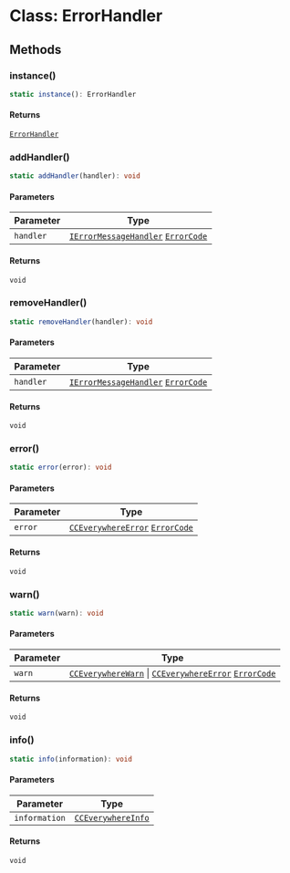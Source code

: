 # Class: ErrorHandler

## Methods

### instance()

```ts
static instance(): ErrorHandler
```

#### Returns

[`ErrorHandler`](error-handler.md)

<HorizontalLine />

### addHandler()

```ts
static addHandler(handler): void
```

#### Parameters

| Parameter | Type |
| ------ | ------ |
| `handler` | [`IErrorMessageHandler`](../../../../../shared/src/error/i-error-message-handler/interfaces/i-error-message-handler.md) [`ErrorCode`](../../error-codes/type-aliases/error-code.md) |

#### Returns

`void`

<HorizontalLine />

### removeHandler()

```ts
static removeHandler(handler): void
```

#### Parameters

| Parameter | Type |
| ------ | ------ |
| `handler` | [`IErrorMessageHandler`](../../../../../shared/src/error/i-error-message-handler/interfaces/i-error-message-handler.md) [`ErrorCode`](../../error-codes/type-aliases/error-code.md) |

#### Returns

`void`

<HorizontalLine />

### error()

```ts
static error(error): void
```

#### Parameters

| Parameter | Type |
| ------ | ------ |
| `error` | [`CCEverywhereError`](../../../../../shared/src/error/cc-everywhere-error/classes/cc-everywhere-error.md) [`ErrorCode`](../../error-codes/type-aliases/error-code.md) |

#### Returns

`void`

<HorizontalLine />

### warn()

```ts
static warn(warn): void
```

#### Parameters

| Parameter | Type |
| ------ | ------ |
| `warn` | [`CCEverywhereWarn`](../../../../../shared/src/error/cc-everywhere-error-types/interfaces/cc-everywhere-warn.md) \| [`CCEverywhereError`](../../../../../shared/src/error/cc-everywhere-error/classes/cc-everywhere-error.md) [`ErrorCode`](../../error-codes/type-aliases/error-code.md) |

#### Returns

`void`

<HorizontalLine />

### info()

```ts
static info(information): void
```

#### Parameters

| Parameter | Type |
| ------ | ------ |
| `information` | [`CCEverywhereInfo`](../../../../../shared/src/error/cc-everywhere-error-types/interfaces/cc-everywhere-info.md) |

#### Returns

`void`
